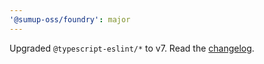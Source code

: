 ```yaml
---
'@sumup-oss/foundry': major
---
```


Upgraded `@typescript-eslint/*` to v7. Read the [changelog](https://github.com/typescript-eslint/typescript-eslint/blob/main/CHANGELOG.md).
